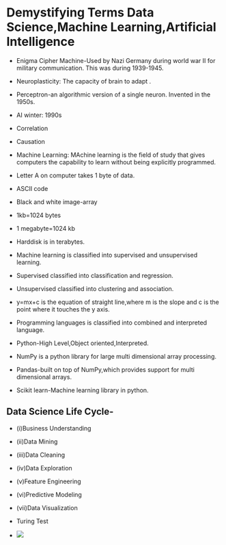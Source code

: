 # Demystifying Terms Data Science,Machine Learning,Artificial Intelligence

- Enigma Cipher Machine-Used by Nazi Germany during world war II for military communication. This was during 1939-1945.
  
- Neuroplasticity: The capacity of brain to adapt .
  
- Perceptron-an algorithmic version of a single neuron. Invented in the 1950s.
  
- AI winter: 1990s
  
- Correlation
  
- Causation
  
- Machine Learning: MAchine learning is the field of study that gives computers the capability to learn without being explicitly programmed.
  
- Letter A on computer takes 1 byte of data.
  
- ASCII code
  
- Black and white image-array
  
- 1kb=1024 bytes
  
- 1 megabyte=1024 kb
  
- Harddisk is in terabytes.
  
- Machine learning is classified into supervised and unsupervised learning.
  
- Supervised classified into classification and regression.
  
- Unsupervised classified into clustering and association.

- y=mx+c is the equation of straight line,where m is the slope and c is the point where it touches the y axis.

- Programming languages is classified into combined and interpreted language.

- Python-High Level,Object oriented,Interpreted.

- NumPy is a python library for large multi dimensional array processing.

- Pandas-built on top of NumPy,which provides support for multi dimensional arrays.

- Scikit learn-Machine learning library in python.

## Data Science Life Cycle- 
- (i)Business Understanding
- (ii)Data Mining
- (iii)Data Cleaning
- (iv)Data Exploration
- (v)Feature Engineering
- (vi)Predictive Modeling
- (vii)Data Visualization
  
- Turing Test

- ![](https://www.sudeep.co/images/post_images/2018-02-09-Understanding-the-Data-Science-Lifecycle/chart.png)
